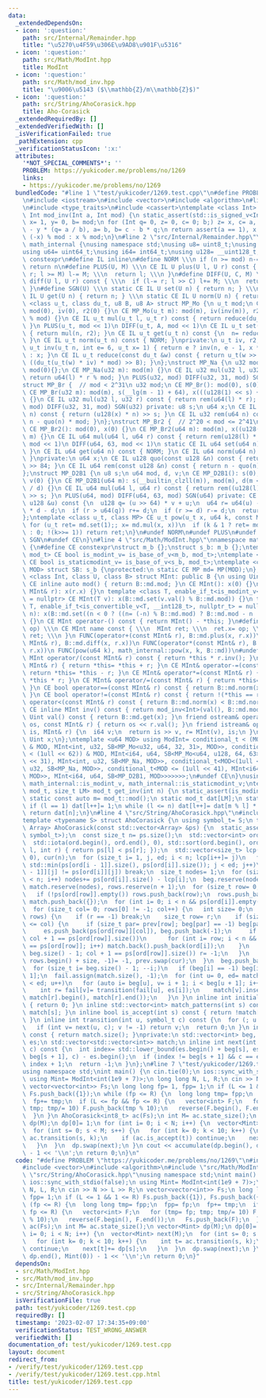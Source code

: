 ```yaml
---
data:
  _extendedDependsOn:
  - icon: ':question:'
    path: src/Internal/Remainder.hpp
    title: "\u5270\u4F59\u306E\u9AD8\u901F\u5316"
  - icon: ':question:'
    path: src/Math/ModInt.hpp
    title: ModInt
  - icon: ':question:'
    path: src/Math/mod_inv.hpp
    title: "\u9006\u5143 ($\\mathbb{Z}/m\\mathbb{Z}$)"
  - icon: ':question:'
    path: src/String/AhoCorasick.hpp
    title: Aho-Corasick
  _extendedRequiredBy: []
  _extendedVerifiedWith: []
  _isVerificationFailed: true
  _pathExtension: cpp
  _verificationStatusIcon: ':x:'
  attributes:
    '*NOT_SPECIAL_COMMENTS*': ''
    PROBLEM: https://yukicoder.me/problems/no/1269
    links:
    - https://yukicoder.me/problems/no/1269
  bundledCode: "#line 1 \"test/yukicoder/1269.test.cpp\"\n#define PROBLEM \"https://yukicoder.me/problems/no/1269\"\
    \n#include <iostream>\n#include <vector>\n#include <algorithm>\n#line 2 \"src/Math/mod_inv.hpp\"\
    \n#include <type_traits>\n#include <cassert>\ntemplate <class Int> constexpr inline\
    \ Int mod_inv(Int a, Int mod) {\n static_assert(std::is_signed_v<Int>);\n Int\
    \ x= 1, y= 0, b= mod;\n for (Int q= 0, z= 0, c= 0; b;) z= x, c= a, x= y, y= z\
    \ - y * (q= a / b), a= b, b= c - b * q;\n return assert(a == 1), x < 0 ? mod -\
    \ (-x) % mod : x % mod;\n}\n#line 2 \"src/Internal/Remainder.hpp\"\nnamespace\
    \ math_internal {\nusing namespace std;\nusing u8= uint8_t;\nusing u32= uint32_t;\n\
    using u64= uint64_t;\nusing i64= int64_t;\nusing u128= __uint128_t;\n#define CE\
    \ constexpr\n#define IL inline\n#define NORM \\\n if (n >= mod) n-= mod; \\\n\
    \ return n\n#define PLUS(U, M) \\\n CE IL U plus(U l, U r) const { \\\n  if (l+=\
    \ r; l >= M) l-= M; \\\n  return l; \\\n }\n#define DIFF(U, C, M) \\\n CE IL U\
    \ diff(U l, U r) const { \\\n  if (l-= r; l >> C) l+= M; \\\n  return l; \\\n\
    \ }\n#define SGN(U) \\\n static CE IL U set(U n) { return n; } \\\n static CE\
    \ IL U get(U n) { return n; } \\\n static CE IL U norm(U n) { return n; }\ntemplate\
    \ <class u_t, class du_t, u8 B, u8 A> struct MP_Mo {\n u_t mod;\n CE MP_Mo():\
    \ mod(0), iv(0), r2(0) {}\n CE MP_Mo(u_t m): mod(m), iv(inv(m)), r2(-du_t(mod)\
    \ % mod) {}\n CE IL u_t mul(u_t l, u_t r) const { return reduce(du_t(l) * r);\
    \ }\n PLUS(u_t, mod << 1)\n DIFF(u_t, A, mod << 1)\n CE IL u_t set(u_t n) const\
    \ { return mul(n, r2); }\n CE IL u_t get(u_t n) const {\n  n= reduce(n);\n  NORM;\n\
    \ }\n CE IL u_t norm(u_t n) const { NORM; }\nprivate:\n u_t iv, r2;\n static CE\
    \ u_t inv(u_t n, int e= 6, u_t x= 1) { return e ? inv(n, e - 1, x * (2 - x * n))\
    \ : x; }\n CE IL u_t reduce(const du_t &w) const { return u_t(w >> B) + mod -\
    \ ((du_t(u_t(w) * iv) * mod) >> B); }\n};\nstruct MP_Na {\n u32 mod;\n CE MP_Na():\
    \ mod(0){};\n CE MP_Na(u32 m): mod(m) {}\n CE IL u32 mul(u32 l, u32 r) const {\
    \ return u64(l) * r % mod; }\n PLUS(u32, mod) DIFF(u32, 31, mod) SGN(u32)\n};\n\
    struct MP_Br {  // mod < 2^31\n u32 mod;\n CE MP_Br(): mod(0), s(0), x(0) {}\n\
    \ CE MP_Br(u32 m): mod(m), s(__lg(m - 1) + 64), x(((u128(1) << s) + m - 1) / m)\
    \ {}\n CE IL u32 mul(u32 l, u32 r) const { return rem(u64(l) * r); }\n PLUS(u32,\
    \ mod) DIFF(u32, 31, mod) SGN(u32) private: u8 s;\n u64 x;\n CE IL u64 quo(u64\
    \ n) const { return (u128(x) * n) >> s; }\n CE IL u32 rem(u64 n) const { return\
    \ n - quo(n) * mod; }\n};\nstruct MP_Br2 {  // 2^20 < mod <= 2^41\n u64 mod;\n\
    \ CE MP_Br2(): mod(0), x(0) {}\n CE MP_Br2(u64 m): mod(m), x((u128(1) << 84) /\
    \ m) {}\n CE IL u64 mul(u64 l, u64 r) const { return rem(u128(l) * r); }\n PLUS(u64,\
    \ mod << 1)\n DIFF(u64, 63, mod << 1)\n static CE IL u64 set(u64 n) { return n;\
    \ }\n CE IL u64 get(u64 n) const { NORM; }\n CE IL u64 norm(u64 n) const { NORM;\
    \ }\nprivate:\n u64 x;\n CE IL u128 quo(const u128 &n) const { return (n * x)\
    \ >> 84; }\n CE IL u64 rem(const u128 &n) const { return n - quo(n) * mod; }\n\
    };\nstruct MP_D2B1 {\n u8 s;\n u64 mod, d, v;\n CE MP_D2B1(): s(0), mod(0), d(0),\
    \ v(0) {}\n CE MP_D2B1(u64 m): s(__builtin_clzll(m)), mod(m), d(m << s), v(u128(-1)\
    \ / d) {}\n CE IL u64 mul(u64 l, u64 r) const { return rem((u128(l) * r) << s)\
    \ >> s; }\n PLUS(u64, mod) DIFF(u64, 63, mod) SGN(u64) private: CE IL u64 rem(const\
    \ u128 &u) const {\n  u128 q= (u >> 64) * v + u;\n  u64 r= u64(u) - (q >> 64)\
    \ * d - d;\n  if (r > u64(q)) r+= d;\n  if (r >= d) r-= d;\n  return r;\n }\n\
    };\ntemplate <class u_t, class MP> CE u_t pow(u_t x, u64 k, const MP &md) {\n\
    \ for (u_t ret= md.set(1);; x= md.mul(x, x))\n  if (k & 1 ? ret= md.mul(ret, x)\
    \ : 0; !(k>>= 1)) return ret;\n}\n#undef NORM\n#undef PLUS\n#undef DIFF\n#undef\
    \ SGN\n#undef CE\n}\n#line 4 \"src/Math/ModInt.hpp\"\nnamespace math_internal\
    \ {\n#define CE constexpr\nstruct m_b {};\nstruct s_b: m_b {};\ntemplate <class\
    \ mod_t> CE bool is_modint_v= is_base_of_v<m_b, mod_t>;\ntemplate <class mod_t>\
    \ CE bool is_staticmodint_v= is_base_of_v<s_b, mod_t>;\ntemplate <class MP, u64\
    \ MOD> struct SB: s_b {\nprotected:\n static CE MP md= MP(MOD);\n};\ntemplate\
    \ <class Int, class U, class B> struct MInt: public B {\n using Uint= U;\n static\
    \ CE inline auto mod() { return B::md.mod; }\n CE MInt(): x(0) {}\n CE MInt(const\
    \ MInt& r): x(r.x) {}\n template <class T, enable_if_t<is_modint_v<T>, nullptr_t>\
    \ = nullptr> CE MInt(T v): x(B::md.set(v.val() % B::md.mod)) {}\n template <class\
    \ T, enable_if_t<is_convertible_v<T, __int128_t>, nullptr_t> = nullptr> CE MInt(T\
    \ n): x(B::md.set((n < 0 ? ((n= (-n) % B::md.mod) ? B::md.mod - n : n) : n % B::md.mod)))\
    \ {}\n CE MInt operator-() const { return MInt() - *this; }\n#define FUNC(name,\
    \ op) \\\n CE MInt name const { \\\n  MInt ret; \\\n  ret.x= op; \\\n  return\
    \ ret; \\\n }\n FUNC(operator+(const MInt& r), B::md.plus(x, r.x))\n FUNC(operator-(const\
    \ MInt& r), B::md.diff(x, r.x))\n FUNC(operator*(const MInt& r), B::md.mul(x,\
    \ r.x))\n FUNC(pow(u64 k), math_internal::pow(x, k, B::md))\n#undef FUNC\n CE\
    \ MInt operator/(const MInt& r) const { return *this * r.inv(); }\n CE MInt& operator+=(const\
    \ MInt& r) { return *this= *this + r; }\n CE MInt& operator-=(const MInt& r) {\
    \ return *this= *this - r; }\n CE MInt& operator*=(const MInt& r) { return *this=\
    \ *this * r; }\n CE MInt& operator/=(const MInt& r) { return *this= *this / r;\
    \ }\n CE bool operator==(const MInt& r) const { return B::md.norm(x) == B::md.norm(r.x);\
    \ }\n CE bool operator!=(const MInt& r) const { return !(*this == r); }\n CE bool\
    \ operator<(const MInt& r) const { return B::md.norm(x) < B::md.norm(r.x); }\n\
    \ CE inline MInt inv() const { return mod_inv<Int>(val(), B::md.mod); }\n CE inline\
    \ Uint val() const { return B::md.get(x); }\n friend ostream& operator<<(ostream&\
    \ os, const MInt& r) { return os << r.val(); }\n friend istream& operator>>(istream&\
    \ is, MInt& r) {\n  i64 v;\n  return is >> v, r= MInt(v), is;\n }\nprivate:\n\
    \ Uint x;\n};\ntemplate <u64 MOD> using ModInt= conditional_t < (MOD < (1 << 30))\
    \ & MOD, MInt<int, u32, SB<MP_Mo<u32, u64, 32, 31>, MOD>>, conditional_t < (MOD\
    \ < (1ull << 62)) & MOD, MInt<i64, u64, SB<MP_Mo<u64, u128, 64, 63>, MOD>>, conditional_t<MOD<(1u\
    \ << 31), MInt<int, u32, SB<MP_Na, MOD>>, conditional_t<MOD<(1ull << 32), MInt<i64,\
    \ u32, SB<MP_Na, MOD>>, conditional_t<MOD <= (1ull << 41), MInt<i64, u64, SB<MP_Br2,\
    \ MOD>>, MInt<i64, u64, SB<MP_D2B1, MOD>>>>>>>;\n#undef CE\n}\nusing math_internal::ModInt,\
    \ math_internal::is_modint_v, math_internal::is_staticmodint_v;\ntemplate <class\
    \ mod_t, size_t LM> mod_t get_inv(int n) {\n static_assert(is_modint_v<mod_t>);\n\
    \ static const auto m= mod_t::mod();\n static mod_t dat[LM];\n static int l= 1;\n\
    \ if (l == 1) dat[l++]= 1;\n while (l <= n) dat[l++]= dat[m % l] * (m - m / l);\n\
    \ return dat[n];\n}\n#line 4 \"src/String/AhoCorasick.hpp\"\n#include <numeric>\n\
    template <typename S> struct AhoCorasick {\n using symbol_t= S;\n template <class\
    \ Array> AhoCorasick(const std::vector<Array> &ps) {\n  static_assert(std::is_convertible_v<decltype(ps[0][0]),\
    \ symbol_t>);\n  const size_t n= ps.size();\n  std::vector<int> ord(n), rows;\n\
    \  std::iota(ord.begin(), ord.end(), 0), std::sort(ord.begin(), ord.end(), [&](int\
    \ l, int r) { return ps[l] < ps[r]; });\n  std::vector<size_t> lcp(n, 0), prev(n,\
    \ 0), cur(n);\n  for (size_t i= 1, j, ed; i < n; lcp[i++]= j)\n   for (j= 0, ed=\
    \ std::min(ps[ord[i - 1]].size(), ps[ord[i]].size()); j < ed; j++)\n    if (ps[ord[i\
    \ - 1]][j] != ps[ord[i]][j]) break;\n  size_t nodes= 1;\n  for (size_t i= 0; i\
    \ < n; i++) nodes+= ps[ord[i]].size() - lcp[i];\n  beg.reserve(nodes + 1), es.reserve(nodes),\
    \ match.reserve(nodes), rows.reserve(n + 1);\n  for (size_t row= 0; row < n; row++)\n\
    \   if (!ps[ord[row]].empty()) rows.push_back(row);\n  rows.push_back(-1), beg.push_back(0),\
    \ match.push_back({});\n  for (int i= 0; i < n && ps[ord[i]].empty(); i++) match[0].push_back(ord[i]);\n\
    \  for (size_t col= 0; rows[0] != -1; col++) {\n   int size= 0;\n   for (int &r:\
    \ rows) {\n    if (r == -1) break;\n    size_t row= r;\n    if (size++; lcp[row]\
    \ <= col) {\n     if (size_t par= prev[row]; beg[par] == -1) beg[par]= es.size();\n\
    \     es.push_back(ps[ord[row]][col]), beg.push_back(-1);\n     if (match.push_back({});\
    \ col + 1 == ps[ord[row]].size())\n      for (int i= row; i < n && ps[ord[i]]\
    \ == ps[ord[row]]; i++) match.back().push_back(ord[i]);\n    }\n    if (cur[row]=\
    \ beg.size() - 1; col + 1 == ps[ord[row]].size()) r= -1;\n   }\n   *std::remove(rows.begin(),\
    \ rows.begin() + size, -1)= -1, prev.swap(cur);\n  }\n  beg.push_back(es.size());\n\
    \  for (size_t i= beg.size() - 1; --i;)\n   if (beg[i] == -1) beg[i]= beg[i +\
    \ 1];\n  fail.assign(match.size(), -1);\n  for (int u= 0, ed= match.size(); u\
    \ < ed; u++)\n   for (auto i= beg[u], v= i + 1; i < beg[u + 1]; i++, v++) {\n\
    \    int r= fail[v]= transition(fail[u], es[i]);\n    match[v].insert(match[v].end(),\
    \ match[r].begin(), match[r].end());\n   }\n }\n inline int initial_state() const\
    \ { return 0; }\n inline std::vector<int> match_patterns(int s) const { return\
    \ match[s]; }\n inline bool is_accept(int s) const { return !match[s].empty();\
    \ }\n inline int transition(int u, symbol_t c) const {\n  for (; u >= 0; u= fail[u])\n\
    \   if (int v= next(u, c); v != -1) return v;\n  return 0;\n }\n inline int state_size()\
    \ const { return match.size(); }\nprivate:\n std::vector<int> beg, fail;\n std::vector<symbol_t>\
    \ es;\n std::vector<std::vector<int>> match;\n inline int next(int s, symbol_t\
    \ c) const {\n  int index= std::lower_bound(es.begin() + beg[s], es.begin() +\
    \ beg[s + 1], c) - es.begin();\n  if (index != beg[s + 1] && c == es[index]) return\
    \ index + 1;\n  return -1;\n }\n};\n#line 7 \"test/yukicoder/1269.test.cpp\"\n\
    using namespace std;\nint main() {\n cin.tie(0);\n ios::sync_with_stdio(false);\n\
    \ using Mint= ModInt<int(1e9 + 7)>;\n long long N, L, R;\n cin >> N >> L >> R;\n\
    \ vector<vector<int>> Fs;\n long long fp= 1, fpp= 1;\n if (L <= 1 && 1 <= R) Fs.push_back({1}),\
    \ Fs.push_back({1});\n while (fp <= R) {\n  long long tmp= fpp;\n  fpp= fp;\n\
    \  fp+= tmp;\n  if (L <= fp && fp <= R) {\n   vector<int> F;\n   for (tmp= fp;\
    \ tmp; tmp/= 10) F.push_back(tmp % 10);\n   reverse(F.begin(), F.end());\n   Fs.push_back(F);\n\
    \  }\n }\n AhoCorasick<int8_t> ac(Fs);\n int M= ac.state_size();\n vector<Mint>\
    \ dp(M);\n dp[0]= 1;\n for (int i= 0; i < N; i++) {\n  vector<Mint> next(M);\n\
    \  for (int s= 0; s < M; s++) {\n   for (int k= 0; k < 10; k++) {\n    int t=\
    \ ac.transition(s, k);\n    if (ac.is_accept(t)) continue;\n    next[t]+= dp[s];\n\
    \   }\n  }\n  dp.swap(next);\n }\n cout << accumulate(dp.begin(), dp.end(), Mint(0))\
    \ - 1 << '\\n';\n return 0;\n}\n"
  code: "#define PROBLEM \"https://yukicoder.me/problems/no/1269\"\n#include <iostream>\n\
    #include <vector>\n#include <algorithm>\n#include \"src/Math/ModInt.hpp\"\n#include\
    \ \"src/String/AhoCorasick.hpp\"\nusing namespace std;\nint main() {\n cin.tie(0);\n\
    \ ios::sync_with_stdio(false);\n using Mint= ModInt<int(1e9 + 7)>;\n long long\
    \ N, L, R;\n cin >> N >> L >> R;\n vector<vector<int>> Fs;\n long long fp= 1,\
    \ fpp= 1;\n if (L <= 1 && 1 <= R) Fs.push_back({1}), Fs.push_back({1});\n while\
    \ (fp <= R) {\n  long long tmp= fpp;\n  fpp= fp;\n  fp+= tmp;\n  if (L <= fp &&\
    \ fp <= R) {\n   vector<int> F;\n   for (tmp= fp; tmp; tmp/= 10) F.push_back(tmp\
    \ % 10);\n   reverse(F.begin(), F.end());\n   Fs.push_back(F);\n  }\n }\n AhoCorasick<int8_t>\
    \ ac(Fs);\n int M= ac.state_size();\n vector<Mint> dp(M);\n dp[0]= 1;\n for (int\
    \ i= 0; i < N; i++) {\n  vector<Mint> next(M);\n  for (int s= 0; s < M; s++) {\n\
    \   for (int k= 0; k < 10; k++) {\n    int t= ac.transition(s, k);\n    if (ac.is_accept(t))\
    \ continue;\n    next[t]+= dp[s];\n   }\n  }\n  dp.swap(next);\n }\n cout << accumulate(dp.begin(),\
    \ dp.end(), Mint(0)) - 1 << '\\n';\n return 0;\n}"
  dependsOn:
  - src/Math/ModInt.hpp
  - src/Math/mod_inv.hpp
  - src/Internal/Remainder.hpp
  - src/String/AhoCorasick.hpp
  isVerificationFile: true
  path: test/yukicoder/1269.test.cpp
  requiredBy: []
  timestamp: '2023-02-07 17:34:35+09:00'
  verificationStatus: TEST_WRONG_ANSWER
  verifiedWith: []
documentation_of: test/yukicoder/1269.test.cpp
layout: document
redirect_from:
- /verify/test/yukicoder/1269.test.cpp
- /verify/test/yukicoder/1269.test.cpp.html
title: test/yukicoder/1269.test.cpp
---
```

